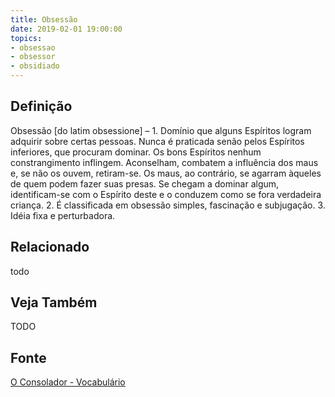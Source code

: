 ```yaml
---
title: Obsessão
date: 2019-02-01 19:00:00
topics:
- obsessao
- obsessor
- obsidiado
---
```


## Definição
Obsessão [do latim obsessione] – 1. Domínio que alguns Espíritos logram
adquirir sobre certas pessoas. Nunca é praticada senão pelos Espíritos
inferiores, que procuram dominar. Os bons Espíritos nenhum constrangimento
inflingem. Aconselham, combatem a influência dos maus e, se não os ouvem,
retiram-se. Os maus, ao contrário, se agarram àqueles de quem podem fazer suas
presas. Se chegam a dominar algum, identificam-se com o Espírito deste e o
conduzem como se fora verdadeira criança. 2. É classificada em obsessão
simples, fascinação e subjugação. 3. Idéia fixa e perturbadora.

## Relacionado
todo

## Veja Também
TODO

## Fonte
[O Consolador - Vocabulário](http://www.oconsolador.com.br/linkfixo/vocabulario/principal.html)
